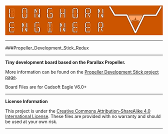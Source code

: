 ![LHE_BANNER](LHE_BANNER.png)
***
###Propeller_Development_Stick_Redux
***
**Tiny development board based on the Parallax Propeller.**

More information can be found on the [Propeller Development Stick project page](http://longhornengineer.com/projects/pcb/propeller-development-stick-redux/).

Board Files are for Cadsoft Eagle V6.0+

***
**License Information**

This project is under the [Creative Commons Attribution-ShareAlike 4.0 International License](LICENSE.md). These files are provided with no warranty and should be used at your own risk. 

***
